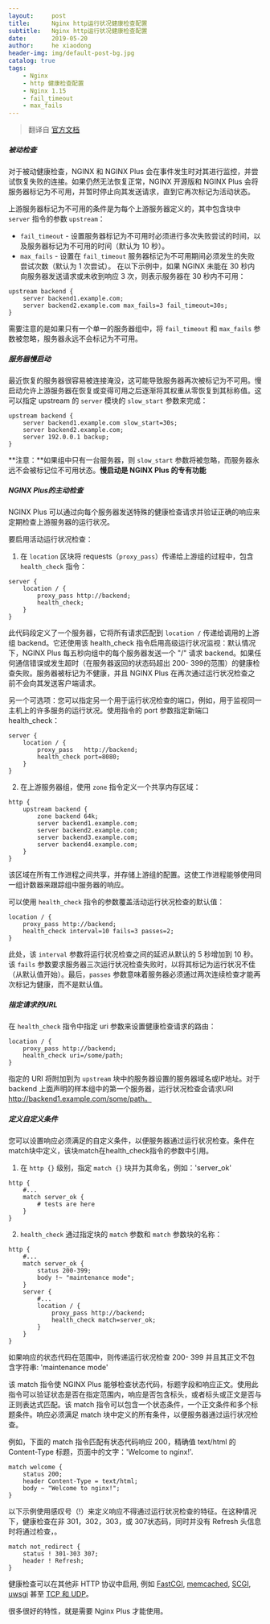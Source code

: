 ```yaml
---
layout:     post
title:      Nginx http运行状况健康检查配置
subtitle:   Nginx http运行状况健康检查配置
date:       2019-05-20
author:     he xiaodong
header-img: img/default-post-bg.jpg
catalog: true
tags:
    - Nginx
    - http 健康检查配置
    - Nginx 1.15
    - fail_timeout
    - max_fails
---
```


> 翻译自 [官方文档](https://docs.nginx.com/nginx/admin-guide/load-balancer/http-health-check/)

##### 被动检查
对于被动健康检查，NGINX 和 NGINX Plus 会在事件发生时对其进行监控，并尝试恢复失败的连接。如果仍然无法恢复正常，NGINX 开源版和 NGINX Plus 会将服务器标记为不可用，并暂时停止向其发送请求，直到它再次标记为活动状态。

上游服务器标记为不可用的条件是为每个上游服务器定义的，其中包含块中 `server` 指令的参数 `upstream`：

- `fail_timeout` - 设置服务器标记为不可用时必须进行多次失败尝试的时间，以及服务器标记为不可用的时间（默认为 10 秒）。
- `max_fails`  - 设置在 `fail_timeout` 服务器标记为不可用期间必须发生的失败尝试次数（默认为 1 次尝试）。
在以下示例中，如果 NGINX 未能在 30 秒内向服务器发送请求或未收到响应 3 次，则表示服务器在 30 秒内不可用：

```nginx
upstream backend {
    server backend1.example.com;
    server backend2.example.com max_fails=3 fail_timeout=30s;
}
```
需要注意的是如果只有一个单一的服务器组中，将 `fail_timeout` 和 `max_fails` 参数被忽略，服务器永远不会标记为不可用。

##### 服务器慢启动
最近恢复的服务器很容易被连接淹没，这可能导致服务器再次被标记为不可用。慢启动允许上游服务器在恢复或变得可用之后逐渐将其权重从零恢复到其标称值。这可以指定 upstream 的 `server` 模块的 `slow_start` 参数来完成：
```nginx
upstream backend {
    server backend1.example.com slow_start=30s;
    server backend2.example.com;
    server 192.0.0.1 backup;
}
```
**注意：**如果组中只有一台服务器，则 `slow_start` 参数将被忽略，而服务器永远不会被标记位不可用状态。**慢启动是 NGINX Plus 的专有功能**

##### NGINX Plus的主动检查
NGINX Plus 可以通过向每个服务器发送特殊的健康检查请求并验证正确的响应来定期检查上游服务器的运行状况。

要启用活动运行状况检查：

1. 在 `location` 区块将 requests（`proxy_pass`）传递给上游组的过程中，包含 `health_check` 指令：
```nginx
server {
    location / {
        proxy_pass http://backend;
        health_check;
    }
}
```
此代码段定义了一个服务器，它将所有请求匹配到 `location /` 传递给调用的上游组 backend。它还使用该 health_check 指令启用高级运行状况监视：默认情况下，NGINX Plus 每五秒向组中的每个服务器发送一个 "/" 请求 backend。如果任何通信错误或发生超时（在服务器返回的状态码超出 200- 399的范围）的健康检查失败。服务器被标记为不健康，并且 NGINX Plus 在再次通过运行状况检查之前不会向其发送客户端请求。

另一个可选项：您可以指定另一个用于运行状况检查的端口，例如，用于监视同一主机上的许多服务的运行状况。使用指令的 port 参数指定新端口 health_check：
```nginx
server {
    location / {
        proxy_pass   http://backend;
        health_check port=8080;
    }
}
```

2. 在上游服务器组，使用 `zone` 指令定义一个共享内存区域：
```nginx
http {
    upstream backend {
        zone backend 64k;
        server backend1.example.com;
        server backend2.example.com;
        server backend3.example.com;
        server backend4.example.com;
    }
}
```

该区域在所有工作进程之间共享，并存储上游组的配置。这使工作进程能够使用同一组计数器来跟踪组中服务器的响应。

可以使用 `health_check` 指令的参数覆盖活动运行状况检查的默认值：
```nginx
location / {
    proxy_pass http://backend;
    health_check interval=10 fails=3 passes=2;
}
```

此处，该 `interval` 参数将运行状况检查之间的延迟从默认的 5 秒增加到 10 秒。该 `fails` 参数要求服务器三次运行状况检查失败时，以将其标记为运行状况不佳（从默认值开始）。最后，`passes` 参数意味着服务器必须通过两次连续检查才能再次标记为健康，而不是默认值。

##### 指定请求的URL
在 `health_check` 指令中指定 uri 参数来设置健康检查请求的路由：
```nginx
location / {
    proxy_pass http://backend;
    health_check uri=/some/path;
}
```
指定的 URI 将附加到为 `upstream` 块中的服务器设置的服务器域名或IP地址。对于backend 上面声明的样本组中的第一个服务器，运行状况检查会请求URI http://backend1.example.com/some/path。

##### 定义自定义条件
您可以设置响应必须满足的自定义条件，以便服务器通过运行状况检查。条件在match块中定义，该块match在health_check指令的参数中引用。

1. 在 `http {}` 级别，指定 `match {}` 块并为其命名，例如：'server_ok'
```nginx
http {
    #...
    match server_ok {
        # tests are here
    }
}
```
2. `health_check` 通过指定块的 `match` 参数和 `match` 参数块的名称：
```nginx
http {
    #...
    match server_ok {
        status 200-399;
        body !~ "maintenance mode";
    }
    server {
        #...
        location / {
            proxy_pass http://backend;
            health_check match=server_ok;
        }
    }
}
```

如果响应的状态代码在范围中，则传递运行状况检查 200- 399 并且其正文不包含字符串: 'maintenance mode'

该 match 指令使 NGINX Plus 能够检查状态代码，标题字段和响应正文。使用此指令可以验证状态是否在指定范围内，响应是否包含标头，或者标头或正文是否与正则表达式匹配。该 match 指令可以包含一个状态条件，一个正文条件和多个标题条件。响应必须满足 match 块中定义的所有条件，以便服务器通过运行状况检查。

例如，下面的 match 指令匹配有状态代码响应 200，精确值 text/html 的Content-Type 标题，页面中的文字：'Welcome to nginx!'.
```nginx
match welcome {
    status 200;
    header Content-Type = text/html;
    body ~ "Welcome to nginx!";
}
```

以下示例使用感叹号（!）来定义响应不得通过运行状况检查的特征。在这种情况下，健康检查在非 301，302，303，或 307状态码，同时并没有 Refresh 头信息时将通过检查，。
```nginx
match not_redirect {
    status ! 301-303 307;
    header ! Refresh;
}
```

健康检查可以在其他非 HTTP 协议中启用, 例如 [FastCGI](https://nginx.org/en/docs/http/ngx_http_fastcgi_module.html), [memcached](https://nginx.org/en/docs/http/ngx_http_memcached_module.html), [SCGI](https://nginx.org/en/docs/http/ngx_http_scgi_module.html), [uwsgi](https://nginx.org/en/docs/http/ngx_http_uwsgi_module.html) 甚至 [TCP 和 UDP](https://nginx.org/en/docs/stream/ngx_stream_upstream_hc_module.html#health_check)。


很多很好的特性，就是需要 Nginx Plus 才能使用。
